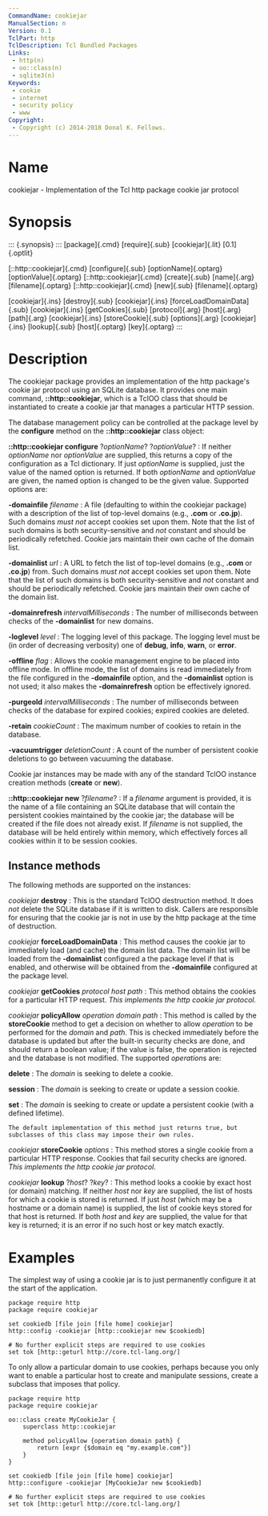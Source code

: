 ```yaml
---
CommandName: cookiejar
ManualSection: n
Version: 0.1
TclPart: http
TclDescription: Tcl Bundled Packages
Links:
 - http(n)
 - oo::class(n)
 - sqlite3(n)
Keywords:
 - cookie
 - internet
 - security policy
 - www
Copyright:
 - Copyright (c) 2014-2018 Donal K. Fellows.
---
```


# Name

cookiejar - Implementation of the Tcl http package cookie jar protocol

# Synopsis

::: {.synopsis} :::
[package]{.cmd} [require]{.sub} [cookiejar]{.lit} [0.1]{.optlit}

[::http::cookiejar]{.cmd} [configure]{.sub} [optionName]{.optarg} [optionValue]{.optarg}
[::http::cookiejar]{.cmd} [create]{.sub} [name]{.arg} [filename]{.optarg}
[::http::cookiejar]{.cmd} [new]{.sub} [filename]{.optarg}

[cookiejar]{.ins} [destroy]{.sub}
[cookiejar]{.ins} [forceLoadDomainData]{.sub}
[cookiejar]{.ins} [getCookies]{.sub} [protocol]{.arg} [host]{.arg} [path]{.arg}
[cookiejar]{.ins} [storeCookie]{.sub} [options]{.arg}
[cookiejar]{.ins} [lookup]{.sub} [host]{.optarg} [key]{.optarg}
:::

# Description

The cookiejar package provides an implementation of the http package's cookie jar protocol using an SQLite database. It provides one main command, **::http::cookiejar**, which is a TclOO class that should be instantiated to create a cookie jar that manages a particular HTTP session.

The database management policy can be controlled at the package level by the **configure** method on the **::http::cookiejar** class object:

**::http::cookiejar configure** ?*optionName*? ?*optionValue*?
: If neither *optionName* nor *optionValue* are supplied, this returns a copy of the configuration as a Tcl dictionary. If just *optionName* is supplied, just the value of the named option is returned. If both *optionName* and *optionValue* are given, the named option is changed to be the given value.
    Supported options are:

**-domainfile** *filename*
: A file (defaulting to within the cookiejar package) with a description of the list of top-level domains (e.g., **.com** or **.co.jp**). Such domains *must not* accept cookies set upon them. Note that the list of such domains is both security-sensitive and *not* constant and should be periodically refetched. Cookie jars maintain their own cache of the domain list.

**-domainlist** *url*
: A URL to fetch the list of top-level domains (e.g., **.com** or **.co.jp**) from.  Such domains *must not* accept cookies set upon them. Note that the list of such domains is both security-sensitive and *not* constant and should be periodically refetched. Cookie jars maintain their own cache of the domain list.

**-domainrefresh** *intervalMilliseconds*
: The number of milliseconds between checks of the **-domainlist** for new domains.

**-loglevel** *level*
: The logging level of this package. The logging level must be (in order of decreasing verbosity) one of **debug**, **info**, **warn**, or **error**.

**-offline** *flag*
: Allows the cookie management engine to be placed into offline mode. In offline mode, the list of domains is read immediately from the file configured in the **-domainfile** option, and the **-domainlist** option is not used; it also makes the **-domainrefresh** option be effectively ignored.

**-purgeold** *intervalMilliseconds*
: The number of milliseconds between checks of the database for expired cookies; expired cookies are deleted.

**-retain** *cookieCount*
: The maximum number of cookies to retain in the database.

**-vacuumtrigger** *deletionCount*
: A count of the number of persistent cookie deletions to go between vacuuming the database.



Cookie jar instances may be made with any of the standard TclOO instance creation methods (**create** or **new**).

**::http::cookiejar new** ?*filename*?
: If a *filename* argument is provided, it is the name of a file containing an SQLite database that will contain the persistent cookies maintained by the cookie jar; the database will be created if the file does not already exist. If *filename* is not supplied, the database will be held entirely within memory, which effectively forces all cookies within it to be session cookies.


## Instance methods

The following methods are supported on the instances:

*cookiejar* **destroy**
: This is the standard TclOO destruction method. It does *not* delete the SQLite database if it is written to disk. Callers are responsible for ensuring that the cookie jar is not in use by the http package at the time of destruction.

*cookiejar* **forceLoadDomainData**
: This method causes the cookie jar to immediately load (and cache) the domain list data. The domain list will be loaded from the **-domainlist** configured a the package level if that is enabled, and otherwise will be obtained from the **-domainfile** configured at the package level.

*cookiejar* **getCookies** *protocol host path*
: This method obtains the cookies for a particular HTTP request. *This implements the http cookie jar protocol.*

*cookiejar* **policyAllow** *operation domain path*
: This method is called by the **storeCookie** method to get a decision on whether to allow *operation* to be performed for the *domain* and *path*. This is checked immediately before the database is updated but after the built-in security checks are done, and should return a boolean value; if the value is false, the operation is rejected and the database is not modified. The supported *operation*s are:

**delete**
: The *domain* is seeking to delete a cookie.

**session**
: The *domain* is seeking to create or update a session cookie.

**set**
: The *domain* is seeking to create or update a persistent cookie (with a defined lifetime).

    The default implementation of this method just returns true, but subclasses of this class may impose their own rules.

*cookiejar* **storeCookie** *options*
: This method stores a single cookie from a particular HTTP response. Cookies that fail security checks are ignored. *This implements the http cookie jar protocol.*

*cookiejar* **lookup** ?*host*? ?*key*?
: This method looks a cookie by exact host (or domain) matching. If neither *host* nor *key* are supplied, the list of hosts for which a cookie is stored is returned. If just *host* (which may be a hostname or a domain name) is supplied, the list of cookie keys stored for that host is returned. If both *host* and *key* are supplied, the value for that key is returned; it is an error if no such host or key match exactly.


# Examples

The simplest way of using a cookie jar is to just permanently configure it at the start of the application.

```
package require http
package require cookiejar

set cookiedb [file join [file home] cookiejar]
http::config -cookiejar [http::cookiejar new $cookiedb]

# No further explicit steps are required to use cookies
set tok [http::geturl http://core.tcl-lang.org/]
```

To only allow a particular domain to use cookies, perhaps because you only want to enable a particular host to create and manipulate sessions, create a subclass that imposes that policy.

```
package require http
package require cookiejar

oo::class create MyCookieJar {
    superclass http::cookiejar

    method policyAllow {operation domain path} {
        return [expr {$domain eq "my.example.com"}]
    }
}

set cookiedb [file join [file home] cookiejar]
http::configure -cookiejar [MyCookieJar new $cookiedb]

# No further explicit steps are required to use cookies
set tok [http::geturl http://core.tcl-lang.org/]
```

